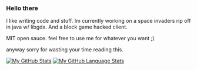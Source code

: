 ### Hello there ###


I like writing code and stuff. 
Im currently working on a space invaders rip off in java w/ libgdx.
And a block game hacked client.

MIT open sauce. feel free to use me for whatever you want ;)

anyway sorry for wasting your time reading this.

[![My GitHub Stats](https://github-readme-stats.vercel.app/api/?username=ChrstnCrrnd&count_private=true&theme=tokyonight&showicons=true)]()
[![My GitHub Language Stats](https://github-readme-stats.vercel.app/api/top-langs/?username=Chrstncrrnd&langs_count=5&theme=tokyonight)]()
